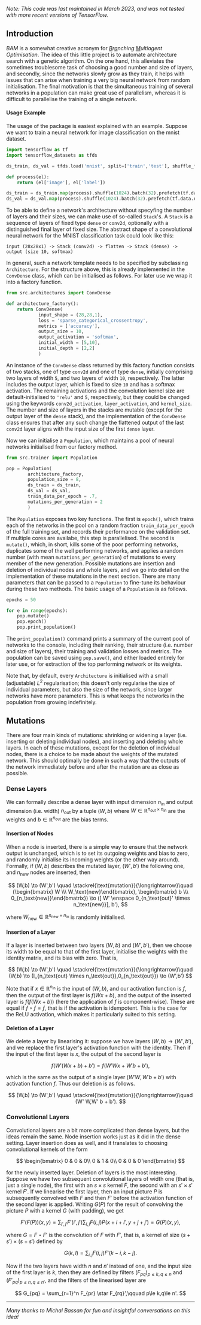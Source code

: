 *Note: This code was last maintained in March 2023, and was not tested with more recent versions of TensorFlow.*

## Introduction

*BAM* is a somewhat creative acronym for *<ins>B</ins>r<ins>a</ins>nching <ins>M</ins>ultiagent Optimisation*.
The idea of this little project is to automate architecture search with a genetic algorithm. On the one hand, this alleviates the sometimes troublesome task of choosing a good number and size of layers, and secondly, since the networks slowly grow as they train, it helps with issues that can arise when training a very big neural network from random initialisation. The final motivation is that the simultaneous training of several networks in a population can make great use of parallelism, whereas it is difficult to parallelise the training of a single network.

#### Usage Example

The usage of the package is easiest explained with an example. Suppose we want to train a neural network for image classification on the mnist dataset.

```python
import tensorflow as tf
import tensorflow_datasets as tfds

ds_train, ds_val = tfds.load('mnist', split=['train','test'], shuffle_files=True)

def process(el):
    return (el['image'], el['label'])

ds_train = ds_train.map(process).shuffle(1024).batch(32).prefetch(tf.data.AUTOTUNE)
ds_val = ds_val.map(process).shuffle(1024).batch(32).prefetch(tf.data.AUTOTUNE)
```

To be able to define a network's architecture without specyfing the number of layers and their sizes, we can make use of so-called `Stack`'s. A `Stack` is a sequence of layers of fixed type `dense` or `conv2d`, optionally with a distinguished final layer of fixed size. 
The abstract shape of a convolutional neural network for the MNIST classification task could look like this:
```
input (28x28x1) -> Stack (conv2d) -> flatten -> Stack (dense) -> output (size 10, softmax)
```
In general, such a network template needs to be specified by subclassing `Architecture`. For the structure above, this is already implemented in the `ConvDense` class, which can be initialised as follows.
For later use we wrap it into a factory function.
```python
from src.architectures import ConvDense

def architecture_factory():
    return ConvDense(
            input_shape = (28,28,1),
            loss = 'sparse_categorical_crossentropy',
            metrics = ['accuracy'],
            output_size = 10,
            output_activation = 'softmax',
            initial_width = [5,10],
            initial_depth = [2,2]
            )
```
An instance of the `ConvDense` class returned by this factory function consists of two stacks, one of type `conv2d` and one of type `dense`, initially comprising two layers of width `5`, and two layers of width `10`, respectively. The latter includes the output layer, which is fixed to size `10` and has a softmax activation. The remaining activations and the convolution kernel size are default-initialised to `'relu'` and `5`, respectively, but they could be changed using the keywords `conv2d_activation`, `layer_activation`, and `kernel_size`. The number and size of layers in the stacks are mutable (except for the output layer of the `dense` stack), and the implementation of the `ConvDense` class ensures that after any such change the flattened output of the last `conv2d` layer aligns with the input size of the first `dense` layer.

Now we can initialise a `Population`, which maintains a pool of neural networks initialised from our factory method.

```python
from src.trainer import Population

pop = Population(
        architecture_factory,
        population_size = 8,
        ds_train = ds_train,
        ds_val = ds_val,
        train_data_per_epoch = .7,
        mutations_per_generation = 2
        )
```

The `Population` exposes two key functions. The first is `epoch()`, which trains each of the networks in the pool on a random fraction `train_data_per_epoch` of the full training set, and records their performance on the validation set. If multiple cores are availabe, this step is parallelised. The second is `mutate()`, which, in short, kills some of the poor performing networks, duplicates some of the well performing networks, and applies a random number (with mean `mutations_per_generation`) of mutations to every member of the new generation. Possible mutations are insertion and deletion of individual nodes and whole layers, and we go into detail on the implementation of these mutations in the next section. There are many parameters that can be passed to a `Population` to fine-tune its behaviour during these two methods. The basic usage of a `Population` is as follows.

```python
epochs = 50

for e in range(epochs):
    pop.mutate()
    pop.epoch()
    pop.print_population()
```

The `print_population()` command prints a summary of the current pool of networks to the console, including their ranking, their structure (i.e. number and size of layers), their training and validation losses and metrics. The population can be saved using `pop.save()`, and either loaded entirely for later use, or for extraction of the top performing network or its weights.

Note that, by default, every `Architecture` is initialised with a small (adjustable) $L^2$ regularisation; this doesn't only regularise the size of individual parameters, but also the size of the network, since larger networks have more parameters. This is what keeps the networks in the population from growing indefinitely.

## Mutations
There are four main kinds of mutations: shrinking or widening a layer (i.e. inserting or deleting individual nodes), and inserting and deleting whole layers. In each of these mutations, except for the deletion of individual nodes, there is a choice to be made about the weights of the mutated network. This should optimally be done in such a way that the outputs of the network immediately before and after the mutation are as close as possible.

### Dense Layers

We can formally describe a dense layer with input dimension $n_\text{in}$ and output dimension (i.e. width) $n_\text{out}$ by a tuple $(W,b)$ where $W\in \mathbb{R}^{n_\text{out}\times n_\text{in}}$ are the weights and $b\in \mathbb{R}^{n_\text{out}}$ are the bias terms.

#### Insertion of Nodes
When a node is inserted, there is a simple way to ensure that the network output is unchanged, which is to set its outgoing weights and bias to zero, and randomly initialise its incoming weights (or the other way around). Formally, if $(W,b)$ describes the mutated layer, $(W',b')$ the following one, and $n_\text{new}$ nodes are inserted, then

$$
    (W,b) \to (W',b') \quad \stackrel{\text{mutation}}{\longrightarrow}\quad (\begin{bmatrix} W \\\ W_\text{new}\end{bmatrix}, \begin{bmatrix} b \\\ 0_{n_\text{new}}\end{bmatrix}) \to ([ W' \enspace 0_{n_\text{out}' \times n_\text{new}}], b'),
$$

where $W_\text{new} \in \mathbb{R}^{n_\text{new} \times n_\text{in}}$ is randomly initialised.

#### Insertion of a Layer
If a layer is inserted between two layers $(W,b)$ and $(W',b')$, then we choose its width to be equal to that of the first layer, initialise the weights with the identity matrix, and its bias with zero. That is,

$$
    (W,b) \to (W',b') \quad \stackrel{\text{mutation}}{\longrightarrow}\quad (W,b) \to (I_{n_\text{out} \times n_\text{out}},0_{n_\text{out}}) \to (W',b')
$$

Note that if $x\in \mathbb{R}^{n_\text{in}}$ is the input of $(W,b)$, and our activation function is $f$, then the output of the first layer is $f(Wx + b)$, and the output of the inserted layer is $f(f(Wx + b))$ (here the application of $f$ is component-wise). These are equal if $f\circ f = f$, that is if the activation is idempotent. This is the case for the ReLU activation, which makes it particularly suited to this setting.

#### Deletion of a Layer
We delete a layer by linearising it: suppose we have layers $(W,b) \to (W',b')$, and we replace the first layer's activation function with the identity. Then if the input of the first layer is $x$, the output of the second layer is

$$
    f(W'(Wx + b) + b') = f(W'Wx + W'b + b'),
$$

which is the same as the output of a single layer $(W'W,W'b+b')$ with activation function $f$. Thus our deletion is as follows.

$$
    (W,b) \to (W',b') \quad \stackrel{\text{mutation}}{\longrightarrow}\quad (W' W,W' b + b').
$$

### Convolutional Layers
Convolutional layers are a bit more complicated than dense layers, but the ideas remain the same. Node insertion works just as it did in the dense setting. Layer insertion does as well, and it translates to choosing convolutional kernels of the form

$$
    \begin{bmatrix}
    0 & 0 & 0\\
    0 & 1 & 0\\
    0 & 0 & 0
    \end{bmatrix}
$$

for the newly inserted layer. Deletion of layers is the most interesting. Suppose we have two subsequent convolutional layers of width one (that is, just a single node), the first with an $s \times s$ kernel $F$, the second with an $s' \times s'$ kernel $F'$. If we linearise the first layer, then an input picture $P$ is subsequently convolved with $F$ and then $F'$ before the activation function of the second layer is applied. Writing $G(P)$ for the result of convolving the picture $P$ with a kernel $G$ (with padding), we get

$$
    F'(F(P))(x,y) = \sum_{i',j'} F'(i',j') \sum_{i,j}F(i,j) P(x+i+i',y+j+j') = G(P)(x,y),
$$

where $G = F \star F'$ is the convolution of $F$ with $F'$, that is, a kernel of size $(s+s')\times(s+s')$ defined by

$$
    G(k,l) = \sum_{i,j}F(i,j) F'(k-i,k-j).
$$

Now if the two layers have width $n$ and $n'$ instead of one, and the input size of the first layer is $k$, then they are defined by filters $(F_{pq})_ {p\le k,q\le n}$ and $(F'_ {pq})_ {p\le n,q\le n'}$, and the filters of the linearised layer are 

$$
    G_{pq} = \sum_{r=1}^n F_{pr} \star F_{rq}',\qquad p\le k,q\le n'.
$$

---

*Many thanks to Michal Bassan for fun and insightful conversations on this idea!*
